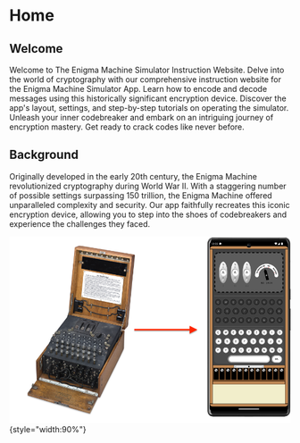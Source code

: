 # Home

## Welcome

Welcome to The Enigma Machine Simulator Instruction Website. Delve into the world of cryptography with our comprehensive instruction website for the Enigma Machine Simulator App. Learn how to encode and decode messages using this historically significant encryption device. Discover the app's layout, settings, and step-by-step tutorials on operating the simulator. Unleash your inner codebreaker and embark on an intriguing journey of encryption mastery. Get ready to crack codes like never before.


## Background

Originally developed in the early 20th century, the Enigma Machine revolutionized cryptography during World War II. With a staggering number of possible settings surpassing 150 trillion, the Enigma Machine offered unparalleled complexity and security. Our app faithfully recreates this iconic encryption device, allowing you to step into the shoes of codebreakers and experience the challenges they faced.

![Background](images/enigma-background.png){style="width:90%"}
